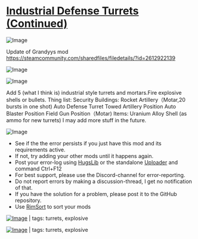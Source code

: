 # [Industrial Defense Turrets (Continued)](https://steamcommunity.com/sharedfiles/filedetails/?id=3370836741)

![Image](https://i.imgur.com/buuPQel.png)

Update of Grandyys mod https://steamcommunity.com/sharedfiles/filedetails/?id=2612922139

![Image](https://i.imgur.com/CN9Rs5X.png)
	
![Image](https://i.imgur.com/Z4GOv8H.png)

Add 5 (what I think is) industrial style turrets and mortars.Fire explosive shells or bullets.
Thing list:
Security Buildings: Rocket Artillery（Motar,20 bursts in one shot)
		              Auto Defense Turret
		              Towed Artillery Position
		              Auto Blaster Position
		              Field Gun Position（Motar)
Items: Uranium Alloy Shell (as ammo for new turrets)
I may add more stuff in the future.

![Image](https://i.imgur.com/PwoNOj4.png)



-  See if the the error persists if you just have this mod and its requirements active.
-  If not, try adding your other mods until it happens again.
-  Post your error-log using [HugsLib](https://steamcommunity.com/workshop/filedetails/?id=818773962) or the standalone [Uploader](https://steamcommunity.com/sharedfiles/filedetails/?id=2873415404) and command Ctrl+F12
-  For best support, please use the Discord-channel for error-reporting.
-  Do not report errors by making a discussion-thread, I get no notification of that.
-  If you have the solution for a problem, please post it to the GitHub repository.
-  Use [RimSort](https://github.com/RimSort/RimSort/releases/latest) to sort your mods

 

[![Image](https://img.shields.io/github/v/release/emipa606/IndustrialDefenseTurrets?label=latest%20version&style=plastic&color=9f1111&labelColor=black)](https://steamcommunity.com/sharedfiles/filedetails/changelog/) | tags:  turrets,  explosive 

[![Image](https://img.shields.io/github/v/release/emipa606/IndustrialDefenseTurrets?label=latest%20version&style=plastic&color=9f1111&labelColor=black)](https://steamcommunity.com/sharedfiles/filedetails/changelog/3370836741) | tags:  turrets,  explosive
